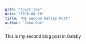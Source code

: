 ```yaml
---
path: "/post-two"
date: "2018-04-10"
title: "My Second Gatsby Post"
author: "John Doe"
---
```


This is my second blog post in Gatsby
